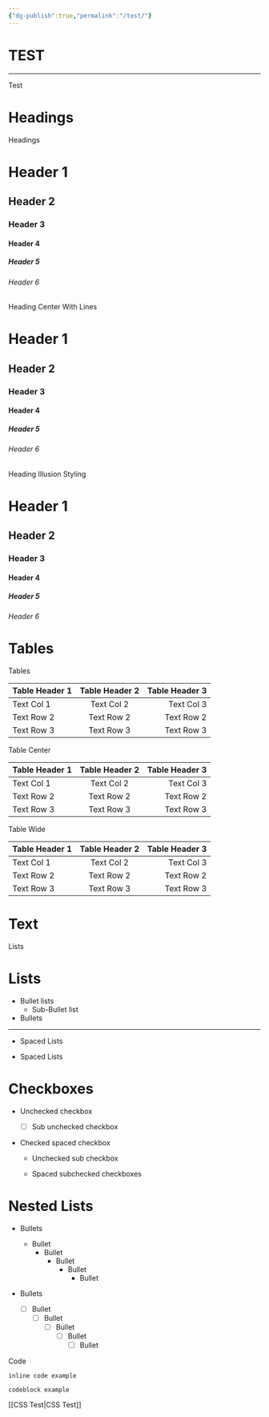 ```yaml
---
{"dg-publish":true,"permalink":"/test/"}
---
```



# TEST

---

Test

# Headings

Headings

# Header 1

## Header 2

### Header 3

#### Header 4

##### Header 5

###### Header 6

Heading Center With Lines

# Header 1

## Header 2

### Header 3

#### Header 4

##### Header 5

###### Header 6

Heading Illusion Styling

# Header 1

## Header 2

### Header 3

#### Header 4

##### Header 5

###### Header 6

# Tables

Tables

|Table Header 1|Table Header 2|Table Header 3|
|---|:-:|--:|
|Text Col 1|Text Col 2|Text Col 3|
|Text Row 2|Text Row 2|Text Row 2|
|Text Row 3|Text Row 3|Text Row 3|

Table Center

|Table Header 1|Table Header 2|Table Header 3|
|---|:-:|--:|
|Text Col 1|Text Col 2|Text Col 3|
|Text Row 2|Text Row 2|Text Row 2|
|Text Row 3|Text Row 3|Text Row 3|

Table Wide

|Table Header 1|Table Header 2|Table Header 3|
|---|:-:|--:|
|Text Col 1|Text Col 2|Text Col 3|
|Text Row 2|Text Row 2|Text Row 2|
|Text Row 3|Text Row 3|Text Row 3|

# Text

Lists

# Lists

- Bullet lists
    - Sub-Bullet list
- Bullets

---

- Spaced Lists
    
- Spaced Lists
    

# Checkboxes

- Unchecked checkbox
    
    - [ ] Sub unchecked checkbox
- Checked spaced checkbox
    
    - Unchecked sub checkbox
        
    - Spaced subchecked checkboxes
        

# Nested Lists

- Bullets
    
    - Bullet
        - Bullet
            - Bullet
                - Bullet
                    - Bullet
- Bullets
    
    - [ ] Bullet
        - [ ] Bullet
            - [ ] Bullet
                - [ ] Bullet
                    - [ ] Bullet

Code

`inline code example`

```
codeblock example
```

[[CSS Test\|CSS Test]]